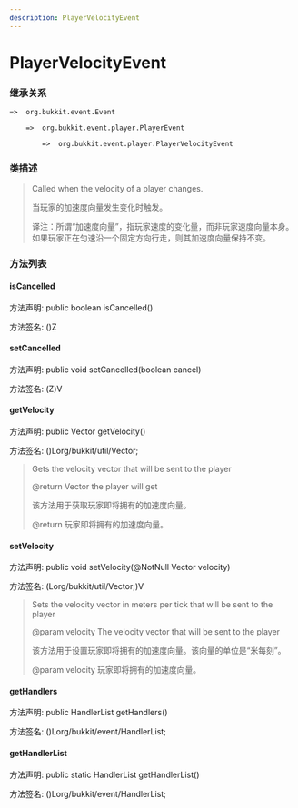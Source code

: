```yaml
---
description: PlayerVelocityEvent
---
```


# PlayerVelocityEvent

### 继承关系

    =>  org.bukkit.event.Event

        =>  org.bukkit.event.player.PlayerEvent

            =>  org.bukkit.event.player.PlayerVelocityEvent

### 类描述

> Called when the velocity of a player changes.
>
>
> 
> 当玩家的加速度向量发生变化时触发。
>
>
> 
> 译注：所谓“加速度向量”，指玩家速度的变化量，而非玩家速度向量本身。如果玩家正在匀速沿一个固定方向行走，则其加速度向量保持不变。

### 方法列表

#### isCancelled

方法声明: public boolean isCancelled()

方法签名: ()Z

#### setCancelled

方法声明: public void setCancelled(boolean cancel)

方法签名: (Z)V

#### getVelocity

方法声明: public Vector getVelocity()

方法签名: ()Lorg/bukkit/util/Vector;

> Gets the velocity vector that will be sent to the player
>
> @return Vector the player will get
>
>
> 
> 该方法用于获取玩家即将拥有的加速度向量。
>
> @return 玩家即将拥有的加速度向量。

#### setVelocity

方法声明: public void setVelocity(@NotNull Vector velocity)

方法签名: (Lorg/bukkit/util/Vector;)V

> Sets the velocity vector in meters per tick that will be sent to the player
>
> @param velocity The velocity vector that will be sent to the player
>
>
> 
> 该方法用于设置玩家即将拥有的加速度向量。该向量的单位是“米每刻”。
>
> @param velocity 玩家即将拥有的加速度向量。

#### getHandlers

方法声明: public HandlerList getHandlers()

方法签名: ()Lorg/bukkit/event/HandlerList;

#### getHandlerList

方法声明: public static HandlerList getHandlerList()

方法签名: ()Lorg/bukkit/event/HandlerList;